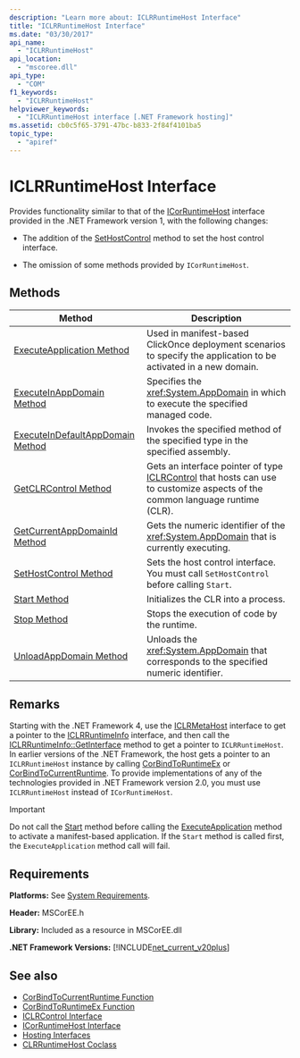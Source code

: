 ```yaml
---
description: "Learn more about: ICLRRuntimeHost Interface"
title: "ICLRRuntimeHost Interface"
ms.date: "03/30/2017"
api_name: 
  - "ICLRRuntimeHost"
api_location: 
  - "mscoree.dll"
api_type: 
  - "COM"
f1_keywords: 
  - "ICLRRuntimeHost"
helpviewer_keywords: 
  - "ICLRRuntimeHost interface [.NET Framework hosting]"
ms.assetid: cb0c5f65-3791-47bc-b833-2f84f4101ba5
topic_type: 
  - "apiref"
---
```

# ICLRRuntimeHost Interface

Provides functionality similar to that of the [ICorRuntimeHost](icorruntimehost-interface.md) interface provided in the .NET Framework version 1, with the following changes:  
  
- The addition of the [SetHostControl](iclrruntimehost-sethostcontrol-method.md) method to set the host control interface.  
  
- The omission of some methods provided by `ICorRuntimeHost`.  
  
## Methods  
  
|Method|Description|  
|------------|-----------------|  
|[ExecuteApplication Method](iclrruntimehost-executeapplication-method.md)|Used in manifest-based ClickOnce deployment scenarios to specify the application to be activated in a new domain.|  
|[ExecuteInAppDomain Method](iclrruntimehost-executeinappdomain-method.md)|Specifies the <xref:System.AppDomain> in which to execute the specified managed code.|  
|[ExecuteInDefaultAppDomain Method](iclrruntimehost-executeindefaultappdomain-method.md)|Invokes the specified method of the specified type in the specified assembly.|  
|[GetCLRControl Method](iclrruntimehost-getclrcontrol-method.md)|Gets an interface pointer of type [ICLRControl](iclrcontrol-interface.md) that hosts can use to customize aspects of the common language runtime (CLR).|  
|[GetCurrentAppDomainId Method](iclrruntimehost-getcurrentappdomainid-method.md)|Gets the numeric identifier of the <xref:System.AppDomain> that is currently executing.|  
|[SetHostControl Method](iclrruntimehost-sethostcontrol-method.md)|Sets the host control interface. You must call `SetHostControl` before calling `Start`.|  
|[Start Method](iclrruntimehost-start-method.md)|Initializes the CLR into a process.|  
|[Stop Method](iclrruntimehost-stop-method.md)|Stops the execution of code by the runtime.|  
|[UnloadAppDomain Method](iclrruntimehost-unloadappdomain-method.md)|Unloads the <xref:System.AppDomain> that corresponds to the specified numeric identifier.|  
  
## Remarks  

 Starting with the .NET Framework 4, use the [ICLRMetaHost](iclrmetahost-interface.md) interface to get a pointer to the [ICLRRuntimeInfo](iclrruntimeinfo-interface.md) interface, and then call the [ICLRRuntimeInfo::GetInterface](iclrruntimeinfo-getinterface-method.md) method to get a pointer to `ICLRRuntimeHost`. In earlier versions of the .NET Framework, the host gets a pointer to an `ICLRRuntimeHost` instance by calling [CorBindToRuntimeEx](corbindtoruntimeex-function.md) or [CorBindToCurrentRuntime](corbindtocurrentruntime-function.md). To provide implementations of any of the technologies provided in .NET Framework version 2.0, you must use `ICLRRuntimeHost` instead of `ICorRuntimeHost`.  
  
> [!IMPORTANT]
> Do not call the [Start](iclrruntimehost-start-method.md) method before calling the [ExecuteApplication](iclrruntimehost-executeapplication-method.md) method to activate a manifest-based application. If the `Start` method is called first, the `ExecuteApplication` method call will fail.  
  
## Requirements  

 **Platforms:** See [System Requirements](../../../docs/framework/get-started/system-requirements.md).  
  
 **Header:** MSCorEE.h  
  
 **Library:** Included as a resource in MSCorEE.dll  
  
 **.NET Framework Versions:** [!INCLUDE[net_current_v20plus](../../../../includes/net-current-v20plus-md.md)]  
  
## See also

- [CorBindToCurrentRuntime Function](corbindtocurrentruntime-function.md)
- [CorBindToRuntimeEx Function](corbindtoruntimeex-function.md)
- [ICLRControl Interface](iclrcontrol-interface.md)
- [ICorRuntimeHost Interface](icorruntimehost-interface.md)
- [Hosting Interfaces](hosting-interfaces.md)
- [CLRRuntimeHost Coclass](clrruntimehost-coclass.md)
